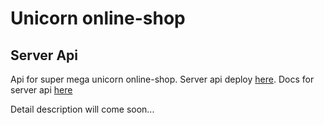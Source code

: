 # Unicorn online-shop

## Server Api
Api for super mega unicorn online-shop. 
Server api deploy [here](https://unicorn-shop-api.herokuapp.com/ "Server Api Home").
Docs for server api [here](https://unicorn-shop-api.herokuapp.com/apidocs/ "Server Api Docs")

Detail description  will come soon...
